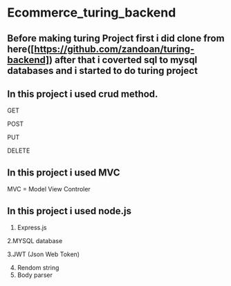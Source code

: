 # Ecommerce_turing_backend
## Before making turing Project first i did clone from here([https://github.com/zandoan/turing-backend]) after that i coverted sql to mysql databases and i started to do turing project

## In this project i used crud method.
 GET
 
 POST
 
 PUT
 
 DELETE
 
 ## In this project i used MVC
 MVC = Model View Controler

## In this project i used node.js
1. Express.js

2.MYSQL database

3.JWT (Json Web Token)

4. Rendom string
5. Body parser


